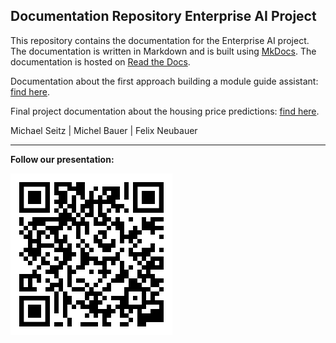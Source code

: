 ## Documentation Repository Enterprise AI Project 

This repository contains the documentation for the Enterprise AI project. The documentation is written in Markdown and is built using [MkDocs](https://www.mkdocs.org/). The documentation is hosted on [Read the Docs](https://readthedocs.org/).

Documentation about the first approach building a module guide assistant: [find here](Module_Guide_Assistant.md).

Final project documentation about the housing price predictions: [find here](Price_Recommendation_Tool.md).

Michael Seitz | Michel Bauer | Felix Neubauer


-------------------------------------------------------------------

**Follow our presentation:**

![Follow our presentation](res/qr_code_docs.png)



